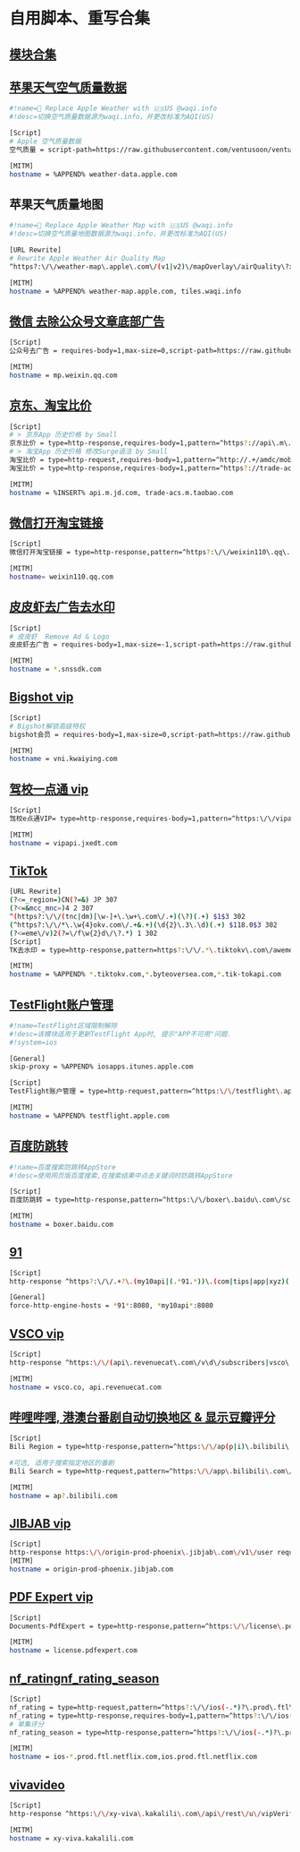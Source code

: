 # 自用脚本、重写合集
## [模块合集](https://raw.githubusercontent.com/ventusoon/ventus/main/Script/VentusAll.sgmodule)
  
## [苹果天气空气质量数据](https://raw.githubusercontent.com/ventusoon/ventus/main/Script/Apple_Weather.js)  
  ```bash
  #!name= Replace Apple Weather with 🇺🇸US @waqi.info
  #!desc=切换空气质量数据源为waqi.info，并更改标准为AQI(US)
  
  [Script]
  # Apple 空气质量数据
  空气质量 = script-path=https://raw.githubusercontent.com/ventusoon/ventus/main/Script/Apple_Weather.js,requires-body=1,tag=Apple_Weather,type=http-response,pattern=^https?:\/\/weather-data\.apple\.com\/(v1|v2)\/weather.*(?!dataSets=forecastNextHour)(include=.*air_quality.*|dataSets=.*airQuality.*).*(country=[A-Z]{2})?.*,max-size=0,script-update-interval=0
  
  [MITM]
  hostname = %APPEND% weather-data.apple.com
  ```
## 苹果天气质量地图
  ```bash
  #!name= Replace Apple Weather Map with 🇺🇸US @waqi.info
  #!desc=切换空气质量地图数据源为waqi.info，并更改标准为AQI(US)

  [URL Rewrite]
  # Rewrite Apple Weather Air Quality Map
  ^https?:\/\/weather-map\.apple\.com\/(v1|v2)\/mapOverlay\/airQuality\?x=(-?\d+)&y=(-?\d+)&z=(-?\d+).*(country=CN)?.* https://tiles.waqi.info/tiles/usepa-aqi/$4/$2/$3.png?&scale=2&country=US&colorFormat=agr header

  [MITM]
  hostname = %APPEND% weather-map.apple.com, tiles.waqi.info
  ```
## [微信 去除公众号文章底部广告](https://raw.githubusercontent.com/ventusoon/ventus/main/Script/Wechat.js)
  ```bash
  [Script]
  公众号去广告 = requires-body=1,max-size=0,script-path=https://raw.githubusercontent.com/ventusoon/ventus/main/Script/Wechat.js,type=http-response,pattern=^https?:\/\/mp\.weixin\.qq\.com\/mp\/getappmsgad,script-update-interval=0

  [MITM]
  hostname = mp.weixin.qq.com
  ```
## [京东、淘宝比价](https://raw.githubusercontent.com/ventusoon/ventus/main/Script/jd_tb_price.js)
  ```bash
  [Script]
  # > 京东App 历史价格 by Small
  京东比价 = type=http-response,requires-body=1,pattern=^https?://api\.m\.jd\.com/client\.action\?functionId=(wareBusiness|serverConfig|basicConfig),script-path=https://raw.githubusercontent.com/ventusoon/ventus/main/Script/jd_tb_price.js
  # > 淘宝App 历史价格 修改Surge语法 by Small
  淘宝比价 = type=http-request,requires-body=1,pattern=^http://.+/amdc/mobileDispatch,script-path=https://raw.githubusercontent.com/ventusoon/ventus/main/Script/jd_tb_price.js
  淘宝比价 = type=http-response,requires-body=1,pattern=^https?://trade-acs\.m\.taobao\.com/gw/mtop\.taobao\.detail\.getdetail,script-path=https://raw.githubusercontent.com/ventusoon/ventus/main/Script/jd_tb_price.js

  [MITM]
  hostname = %INSERT% api.m.jd.com, trade-acs.m.taobao.com
  ```
## [微信打开淘宝链接](https://raw.githubusercontent.com/ventusoon/ventus/main/Script/WX-TB.js)
  ```bash
  [Script]
  微信打开淘宝链接 = type=http-response,pattern=^https?:\/\/weixin110\.qq\.com\/cgi-bin\/mmspamsupport-bin\/newredirectconfirmcgi,script-path=https://raw.githubusercontent.com/ventusoon/ventus/main/Script/WX-TB.js

  [MITM] 
  hostname= weixin110.qq.com
  ```
## [皮皮虾去广告去水印](https://raw.githubusercontent.com/ventusoon/ventus/main/Script/PPX.js)
  ```bash
  [Script]
  # 皮皮虾  Remove Ad & Logo
  皮皮虾去广告 = requires-body=1,max-size=-1,script-path=https://raw.githubusercontent.com/ventusoon/ventus/main/Script/PPX.js,type=http-response,pattern=^https?://.*\.snssdk\.com/bds/(feed/stream|comment/cell_reply|cell/cell_comment|cell/detail|ward/list|user/favorite|user/cell_coment|user/cell_userfeed|user/publish_list),script-update-interval=0
  
  [MITM]
  hostname = *.snssdk.com
  ```
## [Bigshot vip](https://raw.githubusercontent.com/ventusoon/ventus/main/Script/Bigshot.js)
  ```bash
  [Script]
  # Bigshot解锁高级特权
  bigshot会员 = requires-body=1,max-size=0,script-path=https://raw.githubusercontent.com/ventusoon/ventus/main/Script/Bigshot.js,type=http-response,pattern=^https:\/\/vni\.kwaiying\.com\/api\/v1\/user\/profile,script-update-interval=0

  [MITM]
  hostname = vni.kwaiying.com
  ```
## [驾校一点通 vip](https://raw.githubusercontent.com/ventusoon/ventus/main/Script/jxydt.js)
  ```bash
  [Script]
  驾校e点通VIP= type=http-response,requires-body=1,pattern=^https:\/\/vipapi\.jxedt\.com\/vip\/check,max-size=0,script-path=https://raw.githubusercontent.com/ventusoon/ventus/main/Script/jxydt.js
  
  [MITM]
  hostname = vipapi.jxedt.com
  ```
## [TikTok](https://raw.githubusercontent.com/ventusoon/ventus/main/Script/TikTok.js)
  ```bash
  [URL Rewrite]
(?<=_region=)CN(?=&) JP 307
(?<=&mcc_mnc=)4 2 307
^(https?:\/\/(tnc|dm)[\w-]+\.\w+\.com\/.+)(\?)(.+) $1$3 302
(^https?:\/\/*\.\w{4}okv.com\/.+&.+)(\d{2}\.3\.\d)(.+) $118.0$3 302
(?<=eme\/v)2(?=\/f\w{2}d\/\?.*) 1 302
  [Script]
  TK去水印 = type=http-response,pattern=https?:\/\/.*\.tiktokv\.com\/aweme\/v\d\/(feed|mix\/aweme|aweme\/post|(multi\/)?aweme\/detail|follow\/feed|nearby\/feed|search\/item|general\/search\/single|hot\/search\/video\/list|aweme\/favorite),requires-body=1,script-path=https://raw.githubusercontent.com/ventusoon/ventus/main/Script/TikTok.js

  [MITM]
  hostname = %APPEND% *.tiktokv.com,*.byteoversea.com,*.tik-tokapi.com
  ```
## [TestFlight账户管理](https://raw.githubusercontent.com/ventusoon/ventus/main/Script/TF.js)
  ```bash
  #!name=TestFlight区域限制解除
  #!desc=该模块适用于更新TestFlight App时, 提示"APP不可用"问题.
  #!system=ios
  
  [General]
  skip-proxy = %APPEND% iosapps.itunes.apple.com

  [Script]
  TestFlight账户管理 = type=http-request,pattern=^https:\/\/testflight\.apple\.com\/v\d\/(app|account|invite)s\/,requires-body=1,script-path=https://raw.githubusercontent.com/ventusoon/ventus/main/Script/TF.js

  [MITM]
  hostname = %APPEND% testflight.apple.com
  ```
## [百度防跳转](https://raw.githubusercontent.com/ventusoon/ventus/main/Script/baidu-no-redirect.js)
  ```bash
  #!name=百度搜索防跳转AppStore
  #!desc=使用网页版百度搜索,在搜索结果中点击关键词时防跳转AppStore
  
  [Script]
  百度防跳转 = type=http-response,pattern=^https:\/\/boxer\.baidu\.com\/scheme\?scheme,script-path=https://raw.githubusercontent.com/ventusoon/ventus/main/Script/baidu-no-redirect.js

  [MITM]
  hostname = boxer.baidu.com
  ```
## [91](https://raw.githubusercontent.com/ventusoon/ventus/main/Script/91.js)
  ```bash
  [Script]
  http-response ^https?:\/\/.+?\.(my10api|(.*91.*))\.(com|tips|app|xyz)(:\d{2,5}|)\/api.php$ requires-body=1,max-size=0,script-path=https://raw.githubusercontent.com/ventusoon/ventus/main/Script/91.js

  [General]
  force-http-engine-hosts = *91*:8080, *my10api*:8080
  ```
## [VSCO vip](https://raw.githubusercontent.com/ventusoon/ventus/main/Script/vsco.js)
  ```bash
  [Script]
  http-response ^https:\/\/(api\.revenuecat\.com\/v\d\/subscribers|vsco\.co\/api\/subscriptions\/\d\.\d\/user-subscriptions)\/ requires-body=1,max-size=0,script-path=https://raw.githubusercontent.com/ventusoon/ventus/main/Script/vsco.js
  
  [MITM]
  hostname = vsco.co, api.revenuecat.com
  ```
## [哔哩哔哩, 港澳台番剧自动切换地区 & 显示豆瓣评分](https://raw.githubusercontent.com/ventusoon/ventus/main/Script/Bili_Auto_Regions.js)
  ```bash
  [Script]
  Bili Region = type=http-response,pattern=^https:\/\/ap(p|i)\.bilibili\.com\/(pgc\/view\/(v\d\/)?app|x(\/v\d)?\/view\/video)\/(season|online)\?access_key,requires-body=1,max-size=0,script-path=https://raw.githubusercontent.com/ventusoon/ventus/main/Script/Bili_Auto_Regions.js

  #可选, 适用于搜索指定地区的番剧
  Bili Search = type=http-request,pattern=^https:\/\/app\.bilibili\.com\/x\/v\d\/search(\/type)?\?.+?%20(%E6%B8%AF|%E5%8F%B0|%E4%B8%AD)&,script-path=https://raw.githubusercontent.com/ventusoon/ventus/main/Script/Bili_Auto_Regions.js

  [MITM]
  hostname = ap?.bilibili.com
  ```
## [JIBJAB vip](https://raw.githubusercontent.com/ventusoon/ventus/main/Script/jibjab.js)
  ```bash
  [Script]
  http-response https:\/\/origin-prod-phoenix\.jibjab\.com\/v1\/user requires-body=1,max-size=0,script-path=https://raw.githubusercontent.com/ventusoon/ventus/main/Script/jibjab.js
  [MITM]
  hostname = origin-prod-phoenix.jibjab.com
  ```
## [PDF Expert vip](https://raw.githubusercontent.com/ventusoon/ventus/main/Script/PDFexpert.js)
  ```bash
  [Script]
  Documents-PdfExpert = type=http-response,pattern=^https:\/\/license\.pdfexpert\.com\/api\/.+\/subscription\/(refresh$|check$),requires-body=1,max-size=0,script-path=https://raw.githubusercontent.com/ventusoon/ventus/main/Script/PDFexpert.js,script-update-interval=-1

  [MITM]
  hostname = license.pdfexpert.com
  ```
## [nf_rating](https://raw.githubusercontent.com/ventusoon/ventus/main/Script/nf_rating.js)[nf_rating_season](https://raw.githubusercontent.com/ventusoon/ventus/main/Script/nf_rating.js)
  ```bash
  [Script]
  nf_rating = type=http-request,pattern=^https?:\/\/ios(-.*)?\.prod\.ftl\.netflix\.com\/iosui\/user/.+path=%5B%22videos%22%2C%\d+%22%2C%22summary%22%5D,script-path=https://raw.githubusercontent.com/ventusoon/ventus/main/Script/nf_rating.js
  nf_rating = type=http-response,requires-body=1,pattern=^https?:\/\/ios(-.*)?\.prod\.ftl\.netflix\.com\/iosui\/user/.+path=%5B%22videos%22%2C%\d+%22%2C%22summary%22%5D,script-path=https://raw.githubusercontent.com/ventusoon/ventus/main/Script/nf_rating.js
  # 单集评分
  nf_rating_season = type=http-response,pattern=^https?:\/\/ios(-.*)?\.prod\.ftl\.netflix\.com\/iosui\/warmer/.+type=show-ath,requires-body=1,max-size=0,script-path=https://raw.githubusercontent.com/ventusoon/ventus/main/Script/nf_rating_season.js
 
  [MITM]
  hostname = ios-*.prod.ftl.netflix.com,ios.prod.ftl.netflix.com
  ```
## [vivavideo](https://raw.githubusercontent.com/ventusoon/ventus/main/Script/vivavideo.js)
  ```bash
  [Script]
  http-response ^https:\/\/xy-viva\.kakalili\.com\/api\/rest\/u\/vipVerifyReceipt requires-body=1,max-size=0,script-path=https://raw.githubusercontent.com/ventusoon/ventus/main/Script/vivavideo.js

  [MITM]
  hostname = xy-viva.kakalili.com
  ```

